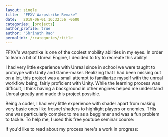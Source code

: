 ```yaml
---
layout: single
title:  "FFXV Warpstrike Remake"
date:   2019-06-01 16:32:56 -0600
categories: [projects] 
author_profile: true
author: "Shrinath Rao"
permalink: /:categories/:title
---
```


FFXV's warpstrike is one of the coolest mobility abilities in my eyes. In order to learn a bit of Unreal Engine, I decided to try to recreate this ability!

I had very little experience with Unreal since in school we were taught to protoype with Unity and Game-maker. Realizing that I had been missing out on a lot, this project was a small attempt to familiarize myself with the unreal workflow being, fairly proficient with Unity. While the learning process was difficult, I think having a background in other engines helped me understand Unreal greatly and made this project possible.

Being a coder, I had very little experience with shader apart from making very basic ones like fresnel shaders to highlight players or enemies. THis one was particularly complex to me as a begginner and was a fun problem to tackle. To help me, I used this free youtube seminar course:

If you'd like to read about my process here's a work in progress:
